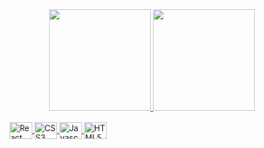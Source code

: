<div align="center">
  <a href="https://github.com/viniciusdpaula">
  <img height="180em" src="https://github-readme-stats.vercel.app/api?username=viniciusdpaula&show_icons=true&hide_rank=true&theme=cobalt&include_all_commits=true&count_private=true"/>
  <img height="180em" src="https://github-readme-stats.vercel.app/api/top-langs/?username=viniciusdpaula&layout=compact&langs_count=7&theme=cobalt"/>
</div>
<div style="display: inline_block"> <br>
  <img align="center" height="30" width="40" alt = "React" src="https://cdn.jsdelivr.net/gh/devicons/devicon/icons/react/react-original.svg" />
  <img align="center" height="30" width="40" alt = "CSS3" src="https://cdn.jsdelivr.net/gh/devicons/devicon/icons/css3/css3-original.svg" />
  <img align="center" height="30" width="40" alt = "Javascript" src="https://cdn.jsdelivr.net/gh/devicons/devicon/icons/javascript/javascript-original.svg" />
  <img align="center" height="30" width="40" alt = "HTML5" src="https://cdn.jsdelivr.net/gh/devicons/devicon/icons/html5/html5-original.svg" />
</div>
